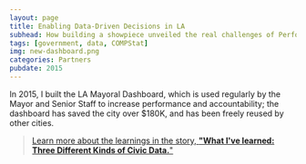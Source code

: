 ```yaml
---
layout: page
title: Enabling Data-Driven Decisions in LA
subhead: How building a showpiece unveiled the real challenges of PerformanceStat
tags: [government, data, COMPStat]
img: new-dashboard.png
categories: Partners
pubdate: 2015
---
```

In 2015, I built the LA Mayoral Dashboard, which is used regularly by the Mayor and Senior Staff to increase performance and accountability; the dashboard has saved the city over $180K, and has been freely reused by other cities.

><a href="{{site.url}}/essays/2021/02/10/Dashboards/">Learn more about the learnings in the story, <strong>"What I've learned: Three Different Kinds of Civic Data.</strong>"</a>